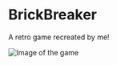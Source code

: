 # BrickBreaker
A retro game recreated by me!

<img src="https://cdn.discordapp.com/attachments/1030532151273324575/1100518451845529741/Screenshot_2023-04-25_161132.jpg" alt="Image of the game">
